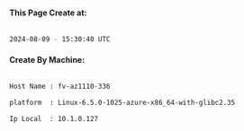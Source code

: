 
   
#### This Page Create at:

```bash

2024-08-09 - 15:30:40 UTC

```

#### Create By Machine:

```bash

Host Name : fv-az1110-336

platform  : Linux-6.5.0-1025-azure-x86_64-with-glibc2.35

Ip Local  : 10.1.0.127

```

